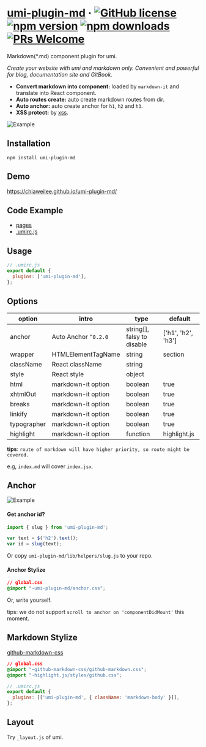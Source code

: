 # [umi-plugin-md](#) &middot; [![GitHub license](https://img.shields.io/badge/license-MIT-blue.svg)](https://github.com/chiaweilee/umi-plugin-md/blob/master/LICENSE) [![npm version](https://img.shields.io/npm/v/umi-plugin-md.svg?style=flat)](https://www.npmjs.com/package/umi-plugin-md) [![npm downloads](https://img.shields.io/npm/dm/umi-plugin-md.svg)](https://npmcharts.com/compare/umi-plugin-md?minimal=true) [![PRs Welcome](https://img.shields.io/badge/PRs-welcome-brightgreen.svg)](#)

Markdown(\*.md) component plugin for umi. 

*Create your website with umi and markdown only. Convenient and powerful for blog, documentation site and GitBook.*

* **Convert markdown into component:** loaded by `markdown-it` and translate into React component.
* **Auto routes create:** auto create markdown routes from dir.
* **Auto anchor:** auto create anchor for `h1`, `h2` and `h3`.
* **XSS protect:** by [xss](https://www.npmjs.com/package/xss).

![Example](https://raw.githubusercontent.com/chiaweilee/umi-plugin-md/master/Screenshot%202019-07-08%20at%2021.15.41.png)

## Installation

```
npm install umi-plugin-md
```

## Demo

https://chiaweilee.github.io/umi-plugin-md/

## Code Example

- [pages](https://github.com/chiaweilee/umi-plugin-md/tree/master/src/pages)
- [.umirc.js](https://github.com/chiaweilee/umi-plugin-md/blob/master/.umirc.js)

## Usage

```js
// .umirc.js
export default {
  plugins: ['umi-plugin-md'],
};
```

## Options

option | intro | type |  default  
-|-|-|-
anchor | Auto Anchor `^0.2.0` | string[], falsy to disable | ['h1', 'h2', 'h3'] |
wrapper | HTMLElementTagName | string | section |
className | React className | string | |
style | React style | object | |
html | markdown-it option | boolean | true |
xhtmlOut | markdown-it option | boolean | true |
breaks | markdown-it option | boolean | true |
linkify | markdown-it option | boolean | true |
typographer | markdown-it option | boolean | true |
highlight | markdown-it option | function | highlight.js |

**tips**: `route of markdown will have higher priority, so route might be covered.`

e.g, `index.md` will cover `index.jsx`.

## Anchor

![Example](https://raw.githubusercontent.com/chiaweilee/umi-plugin-md/master/Screenshot%202019-07-16%20at%2022.56.20.png)

#### Get anchor id?

```js
import { slug } from 'umi-plugin-md';

var text = $('h2').text();
var id = slug(text);
```

Or copy `umi-plugin-md/lib/helpers/slug.js` to your repo.

#### Anchor Stylize

```css
// global.css
@import "~umi-plugin-md/anchor.css";
```

Or, write yourself.

tips: we do not support `scroll to anchor on 'componentDidMount'` this moment.

## Markdown Stylize

[github-markdown-css](https://www.npmjs.com/package/github-markdown-css)

```css
// global.css
@import "~github-markdown-css/github-markdown.css";
@import "~highlight.js/styles/github.css";
```

```js
// .umirc.js
export default {
  plugins: [['umi-plugin-md', { className: 'markdown-body' }]],
};
```

## Layout

Try `_layout.js` of umi.

